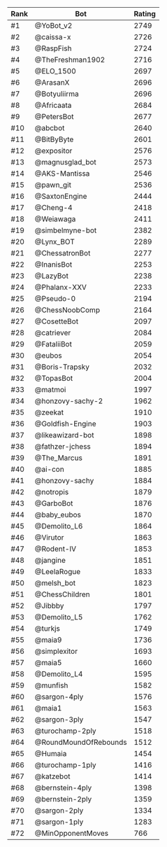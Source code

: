 Rank|Bot|Rating
---|---|---
#1|@YoBot_v2|2749
#2|@caissa-x|2726
#3|@RaspFish|2724
#4|@TheFreshman1902|2716
#5|@ELO_1500|2697
#6|@ArasanX|2696
#7|@Botyuliirma|2696
#8|@Africaata|2684
#9|@PetersBot|2677
#10|@abcbot|2640
#11|@BitByByte|2601
#12|@expositor|2576
#13|@magnusglad_bot|2573
#14|@AKS-Mantissa|2546
#15|@pawn_git|2536
#16|@SaxtonEngine|2444
#17|@Cheng-4|2418
#18|@Weiawaga|2411
#19|@simbelmyne-bot|2382
#20|@Lynx_BOT|2289
#21|@ChessatronBot|2277
#22|@InanisBot|2253
#23|@LazyBot|2238
#24|@Phalanx-XXV|2233
#25|@Pseudo-0|2194
#26|@ChessNoobComp|2164
#27|@CosetteBot|2097
#28|@catriever|2084
#29|@FataliiBot|2059
#30|@eubos|2054
#31|@Boris-Trapsky|2032
#32|@TopasBot|2004
#33|@matmoi|1997
#34|@honzovy-sachy-2|1962
#35|@zeekat|1910
#36|@Goldfish-Engine|1903
#37|@likeawizard-bot|1898
#38|@fathzer-jchess|1894
#39|@The_Marcus|1891
#40|@ai-con|1885
#41|@honzovy-sachy|1884
#42|@notropis|1879
#43|@GarboBot|1876
#44|@baby_eubos|1870
#45|@Demolito_L6|1864
#46|@Virutor|1863
#47|@Rodent-IV|1853
#48|@jangine|1851
#49|@LeelaRogue|1833
#50|@melsh_bot|1823
#51|@ChessChildren|1801
#52|@Jibbby|1797
#53|@Demolito_L5|1762
#54|@turkjs|1749
#55|@maia9|1736
#56|@simplexitor|1693
#57|@maia5|1660
#58|@Demolito_L4|1595
#59|@munfish|1582
#60|@sargon-4ply|1576
#61|@maia1|1563
#62|@sargon-3ply|1547
#63|@turochamp-2ply|1518
#64|@RoundMoundOfRebounds|1512
#65|@Humaia|1454
#66|@turochamp-1ply|1416
#67|@katzebot|1414
#68|@bernstein-4ply|1398
#69|@bernstein-2ply|1359
#70|@sargon-2ply|1334
#71|@sargon-1ply|1283
#72|@MinOpponentMoves|766
